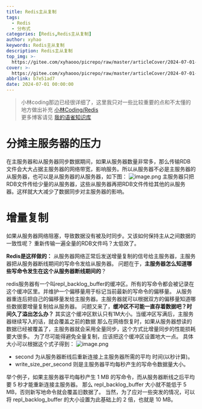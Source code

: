 ```yaml
---
title: Redis主从复制
tags:
  - Redis
  - 分布式
categories: [Redis,Redis主从复制]
author: xyhao
keywords: Redis主从复制
description: Redis主从复制
top_img: >-
  https://gitee.com/xyhaooo/picrepo/raw/master/articleCover/2024-07-01-Redis.png
cover: >-
  https://gitee.com/xyhaooo/picrepo/raw/master/articleCover/2024-07-01-Redis.png
abbrlink: b7e51ad7
date: 2024-07-01 00:00:00
---
```

> 
> 小林coding那边已经很详细了，这里我只对一些比较重要的点和不太懂的地方做出补充
> [小林Coding/Redis](https://xiaolincoding.com/redis/)  
> 更多博客请见 [我的语雀知识库](https://www.yuque.com/u41117719/xd1qgc)


# 分摊主服务器的压力
在主服务器和从服务器同步数据期间，如果从服务器数量非常多，那么传输RDB文件会大大占据主服务器的网络带宽，影响服务。所以从服务器不必是主服务器的从服务器，也可以是从服务器的从服务器，如下图：
![image.png](https://gitee.com/xyhaooo/picrepo/raw/master/articleSource/2024-07-01-Redis/img.png)
主服务器只把RDB文件传给少量的从服务器，这些从服务器再把RDB文件传给其他的从服务器。这样就大大减少了数据同步对主服务器的影响。

# 增量复制
如果从服务器网络阻塞，导致数据没有被及时同步。又该如何保持主从之间数据的一致性呢？
重新传输一遍全量的RDB文件吗？太低效了。

**Redis是这样做的：**
从服务器网络正常后发送增量复制的信号给主服务器，主服务器把从服务器断线期间的写命令发给从服务器。
问题在于，**主服务器怎么知道哪些写命令发生在这个从服务器断线期间的**？

redis服务器有一个叫repl_backlog_buffer的缓冲区。所有的写命令都会被记录在这个缓冲区里。并维护一个偏移量用于标记当前最新的写命令的偏移量。
从服务器重连后把自己的偏移量发给主服务器。主服务器就可以根据双方的偏移量知道哪些数据要增量复制给从服务器。
问题又来了，**缓冲区不可能一直存着数据吧？时间久了溢出怎么办？**
其实这个缓冲区默认只有1M大小。当缓冲区写满后，主服务器继续写入的话，就会覆盖之前的数据
那么在网络恢复时，如果从服务器想读的数据已经被覆盖了，主服务器就会采用全量同步，这个方式比增量同步的性能损耗要大很多。
为了尽可能得避免全量复制，应该把这个缓冲区设置地大一点。
具体大小可以根据这个式子得到：
![image.png](https://gitee.com/xyhaooo/picrepo/raw/master/articleSource/2024-07-01-Redis/img_1.png)

- second 为从服务器断线后重新连接上主服务器所需的平均 时间(以秒计算)。
- write_size_per_second 则是主服务器平均每秒产生的写命令数据量大小。

举个例子，如果主服务器平均每秒产生 1 MB 的写命令，而从服务器断线之后平均要 5 秒才能重新连接主服务器。
那么 repl_backlog_buffer 大小就不能低于 5 MB，否则新写地命令就会覆盖旧数据了。
当然，为了应对一些突发的情况，可以将 repl_backlog_buffer 的大小设置为此基础上的 2 倍，也就是 10 MB。


